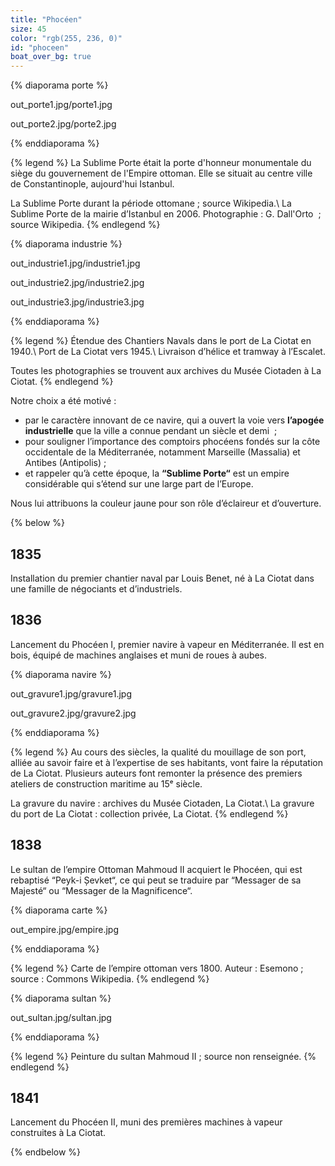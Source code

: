 ```yaml
---
title: "Phocéen"
size: 45
color: "rgb(255, 236, 0)"
id: "phoceen"
boat_over_bg: true
---
```


{% diaporama porte %}

out_porte1.jpg/porte1.jpg

out_porte2.jpg/porte2.jpg

{% enddiaporama %}

{% legend %}
La Sublime Porte était la porte d'honneur monumentale du siège du gouvernement de l'Empire ottoman. Elle se situait au centre ville de Constantinople, aujourd'hui Istanbul.

La Sublime Porte durant la période ottomane&nbsp;; source Wikipedia.\\
La Sublime Porte de la mairie d’Istanbul en 2006. Photographie&nbsp;: G. Dall'Orto &nbsp;; source Wikipedia.
{% endlegend %}

{% diaporama industrie %}

out_industrie1.jpg/industrie1.jpg

out_industrie2.jpg/industrie2.jpg

out_industrie3.jpg/industrie3.jpg

{% enddiaporama %}


{% legend %}
Étendue des Chantiers Navals dans le port de La Ciotat en 1940.\\
Port de La Ciotat vers 1945.\\
Livraison d’hélice et tramway à l’Escalet.

Toutes les photographies se trouvent aux archives du Musée Ciotaden à La Ciotat.
{% endlegend %}

Notre choix a été motivé&nbsp;:

- par le caractère innovant de ce navire, qui a ouvert la voie vers **l’apogée industrielle** que la ville a connue pendant un siècle et demi&nbsp; ;
- pour souligner l’importance des comptoirs phocéens fondés sur la côte occidentale de la Méditerranée, notamment Marseille (Massalia) et Antibes (Antipolis)&nbsp;;
- et rappeler qu’à cette époque, la **“Sublime Porte“** est un empire considérable qui s’étend sur une large part de l’Europe.

Nous lui attribuons la couleur jaune pour son rôle d’éclaireur et d’ouverture.

{% below %}

1835
----

Installation du premier chantier naval par Louis Benet, né à La Ciotat dans une famille de négociants et d’industriels.

1836
----

Lancement du Phocéen&nbsp;I, premier navire à vapeur en Méditerranée. Il est en bois, équipé de machines anglaises et muni de roues à aubes.

{% diaporama navire %}

out_gravure1.jpg/gravure1.jpg

out_gravure2.jpg/gravure2.jpg

{% enddiaporama %}

{% legend %}
Au cours des siècles, la qualité du mouillage de son port, alliée au savoir faire et à l’expertise de ses habitants, vont faire la réputation de La Ciotat. Plusieurs auteurs font remonter la présence des premiers ateliers de construction maritime au 15ᵉ siècle.

La gravure du navire&nbsp;: archives du Musée Ciotaden, La Ciotat.\\
La gravure du port de La Ciotat&nbsp;: collection privée, La Ciotat.
{% endlegend %}


1838
--------------

Le sultan de l’empire Ottoman Mahmoud&nbsp;II acquiert le Phocéen, qui est rebaptisé “Peyk-i Șevket“, ce qui peut se traduire par “Messager de sa Majesté“ ou “Messager de la Magnificence“.

{% diaporama carte %}

out_empire.jpg/empire.jpg

{% enddiaporama %}

{% legend %}
Carte de l’empire ottoman vers 1800. Auteur&nbsp;: Esemono&nbsp;; source&nbsp;: Commons Wikipedia.
{% endlegend %}

{% diaporama sultan %}

out_sultan.jpg/sultan.jpg

{% enddiaporama %}

{% legend %}
Peinture du sultan Mahmoud&nbsp;II&nbsp;; source non renseignée.
{% endlegend %}


1841
--------------

Lancement du Phocéen&nbsp;II, muni des premières machines à vapeur construites à La Ciotat.

{% endbelow %}
